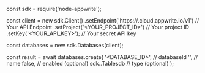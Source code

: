const sdk = require('node-appwrite');

const client = new sdk.Client()
    .setEndpoint('https://<REGION>.cloud.appwrite.io/v1') // Your API Endpoint
    .setProject('<YOUR_PROJECT_ID>') // Your project ID
    .setKey('<YOUR_API_KEY>'); // Your secret API key

const databases = new sdk.Databases(client);

const result = await databases.create(
    '<DATABASE_ID>', // databaseId
    '<NAME>', // name
    false, // enabled (optional)
    sdk..Tablesdb // type (optional)
);
